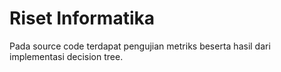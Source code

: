 # Riset Informatika
Pada source code terdapat pengujian metriks beserta hasil dari implementasi decision tree.

